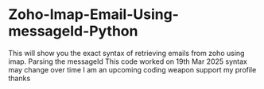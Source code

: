 # Zoho-Imap-Email-Using-messageId-Python
This will show you the exact syntax of retrieving  emails from zoho using imap. Parsing the messageId
This code worked on 19th Mar 2025 syntax may change over time
I am an upcoming coding weapon support my profile thanks

